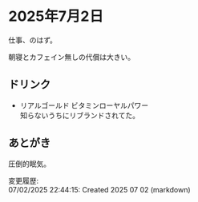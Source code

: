 # 2025年7月2日

仕事、のはず。

朝寝とカフェイン無しの代償は大きい。

## ドリンク

- リアルゴールド ビタミンローヤルパワー  
知らないうちにリブランドされてた。

## あとがき

圧倒的眠気。

変更履歴:  
07/02/2025 22:44:15: Created 2025 07 02 (markdown)  
